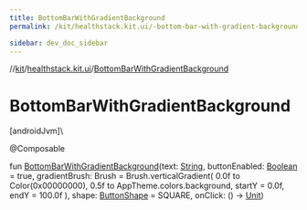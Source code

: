 ```yaml
---
title: BottomBarWithGradientBackground
permalink: /kit/healthstack.kit.ui/-bottom-bar-with-gradient-background.html

sidebar: dev_doc_sidebar
---
```

//[kit](../../kit.html)/[healthstack.kit.ui](index.html)/[BottomBarWithGradientBackground](-bottom-bar-with-gradient-background.html)



# BottomBarWithGradientBackground



[androidJvm]\




@Composable



fun [BottomBarWithGradientBackground](-bottom-bar-with-gradient-background.html)(text: [String](https://kotlinlang.org/api/latest/jvm/stdlib/kotlin/-string/index.html), buttonEnabled: [Boolean](https://kotlinlang.org/api/latest/jvm/stdlib/kotlin/-boolean/index.html) = true, gradientBrush: Brush = Brush.verticalGradient(
        0.0f to Color(0x00000000),
        0.5f to AppTheme.colors.background,
        startY = 0.0f,
        endY = 100.0f
    ), shape: [ButtonShape](-button-shape/index.html) = SQUARE, onClick: () -&gt; [Unit](https://kotlinlang.org/api/latest/jvm/stdlib/kotlin/-unit/index.html))




